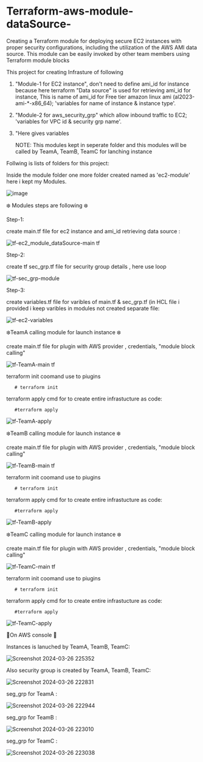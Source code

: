 # Terraform-aws-module-dataSource-
Creating a Terraform module for deploying secure EC2 instances with proper security configurations, including the utilization of the AWS AMI data source. This module can be easily invoked by other team members using Terraform module blocks

This project for creating Infrasture of following 

1. "Module-1 for EC2 instance", don't need to define ami_id for instance because here terraform "Data source" is used for retrieving ami_id for instance,
  This is name of ami_id for Free tier amazon linux ami (al2023-ami-*-x86_64); 'variables for name of instance & instance type'.

2. "Module-2 for aws_security_grp" which allow inbound traffic to EC2; 'variables for VPC id & security grp name'.

3. "Here gives variables 

   NOTE: This modules kept in seperate folder and this modules will be called by TeamA, TeamB, TeamC for lanching instance


Follwing is lists of folders for this project:

Inside the module folder one more folder created named as 'ec2-module' here i kept my Modules.

![image](https://github.com/Pratikshinde55/Terraform-aws-module-dataSource-/assets/145910708/bd7e3d76-90a6-44c4-9db9-12bc1aca5e91)

❄️ Modules steps are following ❄️

Step-1: 

create main.tf file for ec2 instance and ami_id retrieving data source :


![tf-ec2_module_dataSource-main tf](https://github.com/Pratikshinde55/Terraform-aws-module-dataSource-/assets/145910708/f80a11e9-fd2b-4037-933a-042c79919846)


Step-2:

create tf sec_grp.tf file for security group details , here use loop 

![tf-sec_grp-module](https://github.com/Pratikshinde55/Terraform-aws-module-dataSource-/assets/145910708/79923a65-b1ac-472a-a642-bbba1f9395df)

Step-3:

create variables.tf file for varibles of main.tf & sec_grp.tf (in HCL file i provided i keep varibles in modules not created separate file:

![tf-ec2-variables](https://github.com/Pratikshinde55/Terraform-aws-module-dataSource-/assets/145910708/bbc47f63-79ec-4275-8426-65bd68138e51)


❄️TeamA calling module for launch instance ❄️

create main.tf file for plugin with AWS provider , credentials, "module block calling"


![tf-TeamA-main tf](https://github.com/Pratikshinde55/Terraform-aws-module-dataSource-/assets/145910708/0b228b65-cff4-4568-81e5-128ed7b64d0a)

terraform init  coomand use to piugins 


       # terraform init

terraform apply cmd for to create entire infrastucture as code:

       #terraform apply

![tf-TeamA-apply](https://github.com/Pratikshinde55/Terraform-aws-module-dataSource-/assets/145910708/c1d47f95-db17-4f9e-9519-ff82d0614b2e)



❄️TeamB calling module for launch instance ❄️

create main.tf file for plugin with AWS provider , credentials, "module block calling"

![tf-TeamB-main tf](https://github.com/Pratikshinde55/Terraform-aws-module-dataSource-/assets/145910708/5661114d-6f2c-4211-9c7b-6c5c4c7dc2c1)


terraform init  coomand use to piugins 

       # terraform init

terraform apply cmd for to create entire infrastucture as code:

       #terraform apply

![tf-TeamB-apply](https://github.com/Pratikshinde55/Terraform-aws-module-dataSource-/assets/145910708/991b9074-d8fc-4123-8b3a-b3b0910a36fe)


❄️TeamC calling module for launch instance ❄️

create main.tf file for plugin with AWS provider , credentials, "module block calling"

![tf-TeamC-main tf](https://github.com/Pratikshinde55/Terraform-aws-module-dataSource-/assets/145910708/82bbbe04-4bf6-402c-9cea-c37fe0ac1939)

terraform init  coomand use to piugins 

       # terraform init

terraform apply cmd for to create entire infrastucture as code:

       #terraform apply
       
![tf-TeamC-apply](https://github.com/Pratikshinde55/Terraform-aws-module-dataSource-/assets/145910708/6dcfeda5-3499-414c-b988-ebfe2bc5a449)

🌟On AWS console 🌟

Instances is lanuched by TeamA, TeamB, TeamC:

![Screenshot 2024-03-26 225352](https://github.com/Pratikshinde55/Terraform-aws-module-dataSource-/assets/145910708/dc408713-a2c1-40a8-bd44-d643095927fb)


Also security group is created by TeamA, TeamB, TeamC:

![Screenshot 2024-03-26 222831](https://github.com/Pratikshinde55/Terraform-aws-module-dataSource-/assets/145910708/e199424c-f22d-46c5-8ac6-5de68a3f2e9e)


seg_grp for TeamA :

![Screenshot 2024-03-26 222944](https://github.com/Pratikshinde55/Terraform-aws-module-dataSource-/assets/145910708/a449e0aa-0d7d-4502-84ec-96820d944567)

seg_grp for TeamB :

![Screenshot 2024-03-26 223010](https://github.com/Pratikshinde55/Terraform-aws-module-dataSource-/assets/145910708/1da6ffda-36d9-4b16-a495-8c3e8a1e6b09)

seg_grp for TeamC :

![Screenshot 2024-03-26 223038](https://github.com/Pratikshinde55/Terraform-aws-module-dataSource-/assets/145910708/7aabc04e-941f-4a7a-9816-b2156ab60e19)



